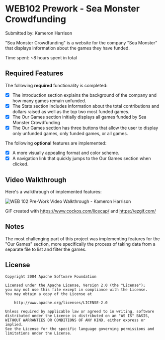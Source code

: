 # WEB102 Prework - Sea Monster Crowdfunding

Submitted by: Kameron Harrison

"Sea Monster Crowdfunding" is a website for the company "Sea Monster" that displays information about the games they have funded.

Time spent: ~8 hours spent in total

## Required Features

The following **required** functionality is completed:

* [x] The introduction section explains the background of the company and how many games remain unfunded.
* [x] The Stats section includes information about the total contributions and dollars raised as well as the top two most funded games.
* [x] The Our Games section initially displays all games funded by Sea Monster Crowdfunding
* [x] The Our Games section has three buttons that allow the user to display only unfunded games, only funded games, or all games.

The following **optional** features are implemented:

* [x] A more visually appealing format and color scheme.
* [x] A navigation link that quickly jumps to the Our Games section when clicked.

## Video Walkthrough

Here's a walkthrough of implemented features:

<img src='https://imgur.com/nl29xsJ.gif' title='WEB 102 Pre-Work Video Walkthrough - Kameron Harrison' width='' alt='WEB 102 Pre-Work Video Walkthrough - Kameron Harrison' />

<!-- Replace this with whatever GIF tool you used! -->
GIF created with https://www.cockos.com/licecap/ and https://ezgif.com/ 
<!-- Recommended tools:
[Kap](https://getkap.co/) for macOS
[ScreenToGif](https://www.screentogif.com/) for Windows
[peek](https://github.com/phw/peek) for Linux. -->

## Notes

The most challenging part of this project was implementing features for the "Our Games" section, more specifically the process of taking data from a separate file to list and filter the games.

## License

    Copyright 2004 Apache Software Foundation

    Licensed under the Apache License, Version 2.0 (the "License");
    you may not use this file except in compliance with the License.
    You may obtain a copy of the License at

        http://www.apache.org/licenses/LICENSE-2.0

    Unless required by applicable law or agreed to in writing, software
    distributed under the License is distributed on an "AS IS" BASIS,
    WITHOUT WARRANTIES OR CONDITIONS OF ANY KIND, either express or implied.
    See the License for the specific language governing permissions and
    limitations under the License.
